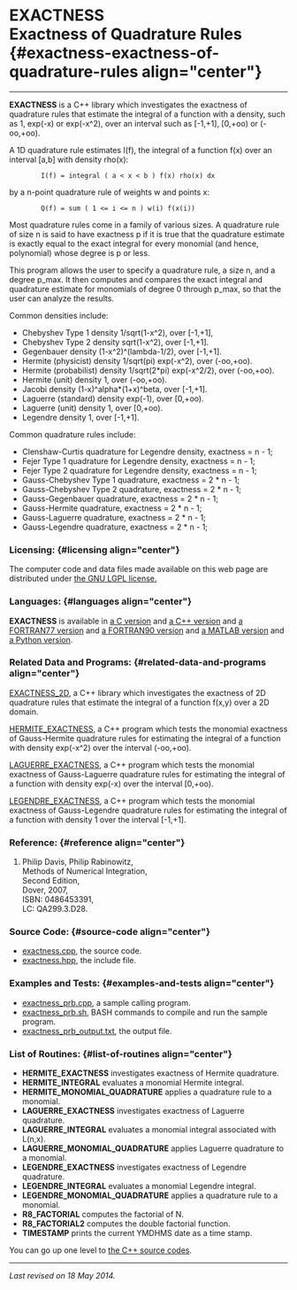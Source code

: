 EXACTNESS\
Exactness of Quadrature Rules {#exactness-exactness-of-quadrature-rules align="center"}
=============================

------------------------------------------------------------------------

**EXACTNESS** is a C++ library which investigates the exactness of
quadrature rules that estimate the integral of a function with a
density, such as 1, exp(-x) or exp(-x\^2), over an interval such as
\[-1,+1\], \[0,+oo) or (-oo,+oo).

A 1D quadrature rule estimates I(f), the integral of a function f(x)
over an interval \[a,b\] with density rho(x):

            I(f) = integral ( a < x < b ) f(x) rho(x) dx
          

by a n-point quadrature rule of weights w and points x:

            Q(f) = sum ( 1 <= i <= n ) w(i) f(x(i))
          

Most quadrature rules come in a family of various sizes. A quadrature
rule of size n is said to have exactness p if it is true that the
quadrature estimate is exactly equal to the exact integral for every
monomial (and hence, polynomial) whose degree is p or less.

This program allows the user to specify a quadrature rule, a size n, and
a degree p\_max. It then computes and compares the exact integral and
quadrature estimate for monomials of degree 0 through p\_max, so that
the user can analyze the results.

Common densities include:

-   Chebyshev Type 1 density 1/sqrt(1-x\^2), over \[-1,+1\],
-   Chebyshev Type 2 density sqrt(1-x\^2), over \[-1,+1\].
-   Gegenbauer density (1-x\^2)\^(lambda-1/2), over \[-1,+1\].
-   Hermite (physicist) density 1/sqrt(pi) exp(-x\^2), over (-oo,+oo).
-   Hermite (probabilist) density 1/sqrt(2\*pi) exp(-x\^2/2), over
    (-oo,+oo).
-   Hermite (unit) density 1, over (-oo,+oo).
-   Jacobi density (1-x)\^alpha\*(1+x)\^beta, over \[-1,+1\].
-   Laguerre (standard) density exp(-1), over \[0,+oo).
-   Laguerre (unit) density 1, over \[0,+oo).
-   Legendre density 1, over \[-1,+1\].

Common quadrature rules include:

-   Clenshaw-Curtis quadrature for Legendre density, exactness = n - 1;
-   Fejer Type 1 quadrature for Legendre density, exactness = n - 1;
-   Fejer Type 2 quadrature for Legendre density, exactness = n - 1;
-   Gauss-Chebyshev Type 1 quadrature, exactness = 2 \* n - 1;
-   Gauss-Chebyshev Type 2 quadrature, exactness = 2 \* n - 1;
-   Gauss-Gegenbauer quadrature, exactness = 2 \* n - 1;
-   Gauss-Hermite quadrature, exactness = 2 \* n - 1;
-   Gauss-Laguerre quadrature, exactness = 2 \* n - 1;
-   Gauss-Legendre quadrature, exactness = 2 \* n - 1;

### Licensing: {#licensing align="center"}

The computer code and data files made available on this web page are
distributed under [the GNU LGPL license.](../../txt/gnu_lgpl.txt)

### Languages: {#languages align="center"}

**EXACTNESS** is available in [a C
version](../../c_src/exactness/exactness.html) and [a C++
version](../../cpp_src/exactness/exactness.html) and [a FORTRAN77
version](../../f77_src/exactness/exactness.html) and [a FORTRAN90
version](../../f_src/exactness/exactness.html) and [a MATLAB
version](../../m_src/exactness/exactness.html) and [a Python
version](../../py_src/exactness/exactness.html).

### Related Data and Programs: {#related-data-and-programs align="center"}

[EXACTNESS\_2D](../../cpp_src/exactness_2d/exactness_2d.html), a C++
library which investigates the exactness of 2D quadrature rules that
estimate the integral of a function f(x,y) over a 2D domain.

[HERMITE\_EXACTNESS](../../cpp_src/hermite_exactness/hermite_exactness.html),
a C++ program which tests the monomial exactness of Gauss-Hermite
quadrature rules for estimating the integral of a function with density
exp(-x\^2) over the interval (-oo,+oo).

[LAGUERRE\_EXACTNESS](../../cpp_src/laguerre_exactness/laguerre_exactness.html),
a C++ program which tests the monomial exactness of Gauss-Laguerre
quadrature rules for estimating the integral of a function with density
exp(-x) over the interval \[0,+oo).

[LEGENDRE\_EXACTNESS](../../cpp_src/legendre_exactness/legendre_exactness.html),
a C++ program which tests the monomial exactness of Gauss-Legendre
quadrature rules for estimating the integral of a function with density
1 over the interval \[-1,+1\].

### Reference: {#reference align="center"}

1.  Philip Davis, Philip Rabinowitz,\
    Methods of Numerical Integration,\
    Second Edition,\
    Dover, 2007,\
    ISBN: 0486453391,\
    LC: QA299.3.D28.

### Source Code: {#source-code align="center"}

-   [exactness.cpp](exactness.cpp), the source code.
-   [exactness.hpp](exactness.hpp), the include file.

### Examples and Tests: {#examples-and-tests align="center"}

-   [exactness\_prb.cpp](exactness_prb.cpp), a sample calling program.
-   [exactness\_prb.sh](exactness_prb.sh), BASH commands to compile and
    run the sample program.
-   [exactness\_prb\_output.txt](exactness_prb_output.txt), the output
    file.

### List of Routines: {#list-of-routines align="center"}

-   **HERMITE\_EXACTNESS** investigates exactness of Hermite quadrature.
-   **HERMITE\_INTEGRAL** evaluates a monomial Hermite integral.
-   **HERMITE\_MONOMIAL\_QUADRATURE** applies a quadrature rule to a
    monomial.
-   **LAGUERRE\_EXACTNESS** investigates exactness of Laguerre
    quadrature.
-   **LAGUERRE\_INTEGRAL** evaluates a monomial integral associated with
    L(n,x).
-   **LAGUERRE\_MONOMIAL\_QUADRATURE** applies Laguerre quadrature to a
    monomial.
-   **LEGENDRE\_EXACTNESS** investigates exactness of Legendre
    quadrature.
-   **LEGENDRE\_INTEGRAL** evaluates a monomial Legendre integral.
-   **LEGENDRE\_MONOMIAL\_QUADRATURE** applies a quadrature rule to a
    monomial.
-   **R8\_FACTORIAL** computes the factorial of N.
-   **R8\_FACTORIAL2** computes the double factorial function.
-   **TIMESTAMP** prints the current YMDHMS date as a time stamp.

You can go up one level to [the C++ source codes](../cpp_src.html).

------------------------------------------------------------------------

*Last revised on 18 May 2014.*
